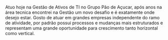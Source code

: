 Atuo hoje na Gestão de Ativos de TI no Grupo Pão de Açucar, após anos na área tecnica encontrei na Gestão um novo desafio e é exatamente onde desejo estar.
Gosto de atuar em grandes empresas independente do ramo de atividade, por padrão possui processos e mudanças mais estruturados e representam uma grande oportunidade para crescimento tanto horizontal como vertical.
